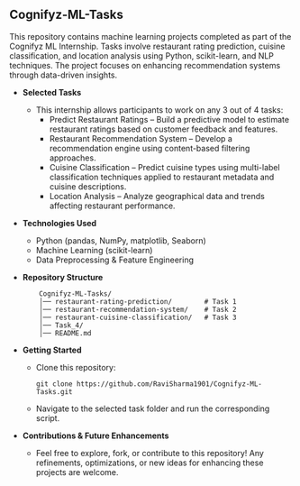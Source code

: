 ## Cognifyz-ML-Tasks
This repository contains machine learning projects completed as part of the Cognifyz ML Internship. Tasks involve restaurant rating prediction, cuisine classification, and location analysis using Python, scikit-learn, and NLP techniques. The project focuses on enhancing recommendation systems through data-driven insights.

- __Selected Tasks__
  - This internship allows participants to work on any 3 out of 4 tasks:
    -  Predict Restaurant Ratings – Build a predictive model to estimate restaurant ratings based on customer feedback and features.
    - Restaurant Recommendation System – Develop a recommendation engine using content-based filtering approaches.
    - Cuisine Classification – Predict cuisine types using multi-label classification techniques applied to restaurant metadata and cuisine descriptions.
    - Location Analysis – Analyze geographical data and trends affecting restaurant performance.

- __Technologies Used__
  - Python (pandas, NumPy, matplotlib, Seaborn)
  - Machine Learning (scikit-learn)
  - Data Preprocessing & Feature Engineering

- __Repository Structure__
  
          Cognifyz-ML-Tasks/
          │── restaurant-rating-prediction/        # Task 1
          │── restaurant-recommendation-system/    # Task 2
          │── restaurant-cuisine-classification/   # Task 3
          │── Task_4/
          │── README.md
- __Getting Started__
        
  - Clone this repository:

        git clone https://github.com/RaviSharma1901/Cognifyz-ML-Tasks.git

  - Navigate to the selected task folder and run the corresponding script.

- __Contributions & Future Enhancements__
  - Feel free to explore, fork, or contribute to this repository! Any refinements, optimizations, or new ideas for enhancing these projects are welcome.

